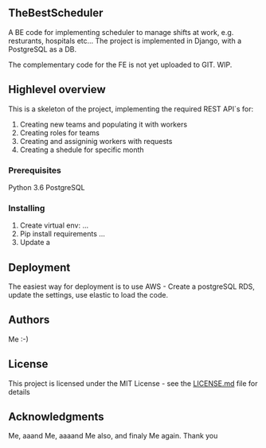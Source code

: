 ## TheBestScheduler

A BE code for implementing scheduler to manage shifts at work, e.g. resturants, hospitals etc...
The project is implemented in Django, with a PostgreSQL as a DB.

The complementary code for the FE is not yet uploaded to GIT. WIP.

## Highlevel overview

This is a skeleton of the project, implementing the required REST API`s for:

1) Creating new teams and populating it with workers
2) Creating roles for teams
3) Creating and assigninig workers with requests
4) Creating a shedule for specific month


### Prerequisites

Python 3.6
PostgreSQL


### Installing

1) Create virtual env:
...
2) Pip install requirements
...
3) Update a 


## Deployment

The easiest way for deployment is to use AWS - Create a postgreSQL RDS, update the settings, use elastic to load the code.

## Authors

Me :-)

## License

This project is licensed under the MIT License - see the [LICENSE.md](LICENSE.md) file for details

## Acknowledgments

Me, aaand Me, aaaand Me also, and finaly Me again. Thank you
